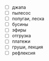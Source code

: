 - [ ] джапа
- [ ] пылесос 
- [ ] попугаи, леска
- [ ] бусины
- [ ] эфиры
- [ ] отгрузка
- [ ] платежи
- [ ] груши, лекция
- [ ] рефлексия 
